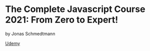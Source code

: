 # The Complete Javascript Course 2021: From Zero to Expert!

by Jonas Schmedtmann

[Udemy](https://www.udemy.com/the-complete-javascript-course/)
